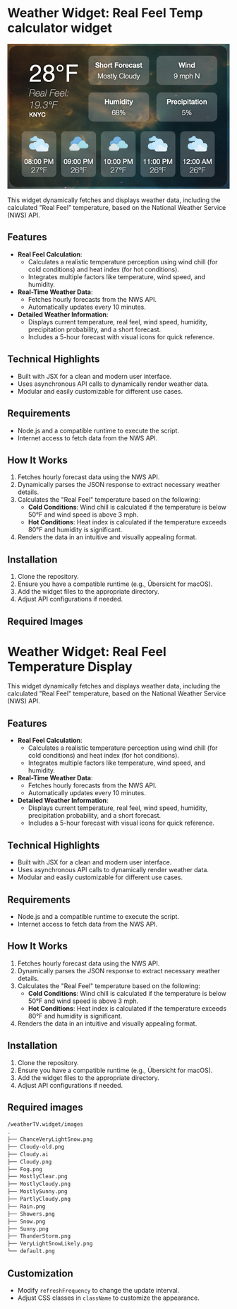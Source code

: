 # Weather Widget: Real Feel Temp calculator widget

<img src="screen.png" width=600px>

This widget dynamically fetches and displays weather data, including the calculated "Real Feel" temperature, based on the National Weather Service (NWS) API.

## Features
- **Real Feel Calculation**:
  - Calculates a realistic temperature perception using wind chill (for cold conditions) and heat index (for hot conditions).
  - Integrates multiple factors like temperature, wind speed, and humidity.
- **Real-Time Weather Data**:
  - Fetches hourly forecasts from the NWS API.
  - Automatically updates every 10 minutes.
- **Detailed Weather Information**:
  - Displays current temperature, real feel, wind speed, humidity, precipitation probability, and a short forecast.
  - Includes a 5-hour forecast with visual icons for quick reference.

## Technical Highlights
- Built with JSX for a clean and modern user interface.
- Uses asynchronous API calls to dynamically render weather data.
- Modular and easily customizable for different use cases.

## Requirements
- Node.js and a compatible runtime to execute the script.
- Internet access to fetch data from the NWS API.

## How It Works
1. Fetches hourly forecast data using the NWS API.
2. Dynamically parses the JSON response to extract necessary weather details.
3. Calculates the "Real Feel" temperature based on the following:
   - **Cold Conditions**: Wind chill is calculated if the temperature is below 50°F and wind speed is above 3 mph.
   - **Hot Conditions**: Heat index is calculated if the temperature exceeds 80°F and humidity is significant.
4. Renders the data in an intuitive and visually appealing format.

## Installation
1. Clone the repository.
2. Ensure you have a compatible runtime (e.g., Übersicht for macOS).
3. Add the widget files to the appropriate directory.
4. Adjust API configurations if needed.

## Required Images


# Weather Widget: Real Feel Temperature Display

This widget dynamically fetches and displays weather data, including the calculated "Real Feel" temperature, based on the National Weather Service (NWS) API.

## Features
- **Real Feel Calculation**:
  - Calculates a realistic temperature perception using wind chill (for cold conditions) and heat index (for hot conditions).
  - Integrates multiple factors like temperature, wind speed, and humidity.
- **Real-Time Weather Data**:
  - Fetches hourly forecasts from the NWS API.
  - Automatically updates every 10 minutes.
- **Detailed Weather Information**:
  - Displays current temperature, real feel, wind speed, humidity, precipitation probability, and a short forecast.
  - Includes a 5-hour forecast with visual icons for quick reference.

## Technical Highlights
- Built with JSX for a clean and modern user interface.
- Uses asynchronous API calls to dynamically render weather data.
- Modular and easily customizable for different use cases.

## Requirements
- Node.js and a compatible runtime to execute the script.
- Internet access to fetch data from the NWS API.

## How It Works
1. Fetches hourly forecast data using the NWS API.
2. Dynamically parses the JSON response to extract necessary weather details.
3. Calculates the "Real Feel" temperature based on the following:
   - **Cold Conditions**: Wind chill is calculated if the temperature is below 50°F and wind speed is above 3 mph.
   - **Hot Conditions**: Heat index is calculated if the temperature exceeds 80°F and humidity is significant.
4. Renders the data in an intuitive and visually appealing format.

## Installation
1. Clone the repository.
2. Ensure you have a compatible runtime (e.g., Übersicht for macOS).
3. Add the widget files to the appropriate directory.
4. Adjust API configurations if needed.

## Required images
``` sh
/weatherTV.widget/images
.
├── ChanceVeryLightSnow.png
├── Cloudy-old.png
├── Cloudy.ai
├── Cloudy.png
├── Fog.png
├── MostlyClear.png
├── MostlyCloudy.png
├── MostlySunny.png
├── PartlyCloudy.png
├── Rain.png
├── Showers.png
├── Snow.png
├── Sunny.png
├── ThunderStorm.png
├── VeryLightSnowLikely.png
└── default.png
```
## Customization
- Modify `refreshFrequency` to change the update interval.
- Adjust CSS classes in `className` to customize the appearance.
